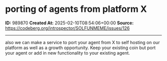 # porting of agents from platform X

**ID:** 989870
**Created At:** 2025-02-10T08:54:06+00:00
**Source:** https://codeberg.org/introspector/SOLFUNMEME/issues/126

---

also we can make a service to port your agent from X to self hosting on our platform as well as a growth opportunity. Keep your existing coin but port your agent or add in new functionality to your existing agent.